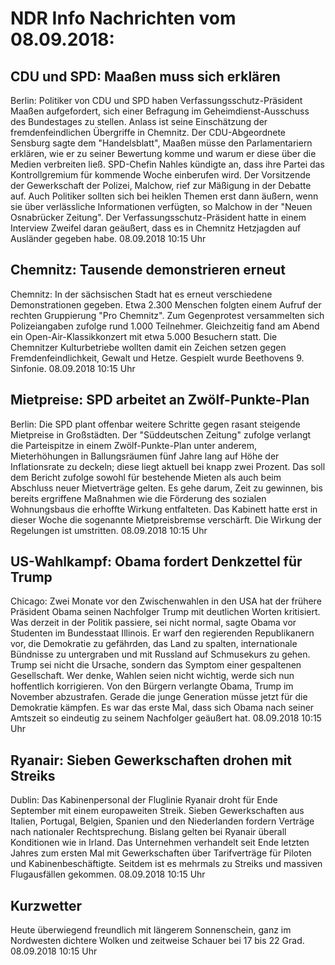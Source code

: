 # NDR Info Nachrichten vom 08.09.2018:


## CDU und SPD: Maaßen muss sich erklären
Berlin:	Politiker von CDU und SPD haben Verfassungsschutz-Präsident Maaßen aufgefordert, sich einer Befragung im Geheimdienst-Ausschuss des Bundestages zu stellen. Anlass ist seine Einschätzung der fremdenfeindlichen Übergriffe in Chemnitz. Der CDU-Abgeordnete Sensburg sagte dem "Handelsblatt", Maaßen müsse den Parlamentariern erklären, wie er zu seiner Bewertung komme und warum er diese über die Medien verbreiten ließ. SPD-Chefin Nahles kündigte an, dass ihre Partei das Kontrollgremium für kommende Woche einberufen wird. Der Vorsitzende der Gewerkschaft der Polizei, Malchow, rief zur Mäßigung in der Debatte auf. Auch Politiker sollten sich bei heiklen Themen erst dann äußern, wenn sie über verlässliche Informationen verfügten, so Malchow in der "Neuen Osnabrücker Zeitung". Der Verfassungsschutz-Präsident hatte in einem Interview Zweifel daran geäußert, dass es in Chemnitz Hetzjagden auf Ausländer gegeben habe. 08.09.2018 10:15 Uhr 

## Chemnitz: Tausende demonstrieren erneut
Chemnitz: In der sächsischen Stadt hat es erneut verschiedene Demonstrationen gegeben. Etwa 2.300 Menschen folgten einem Aufruf der rechten Gruppierung "Pro Chemnitz". Zum Gegenprotest versammelten sich Polizeiangaben zufolge rund 1.000 Teilnehmer. Gleichzeitig fand am Abend ein Open-Air-Klassikkonzert mit etwa 5.000 Besuchern statt. Die Chemnitzer Kulturbetriebe wollten damit ein Zeichen setzen gegen Fremdenfeindlichkeit, Gewalt und Hetze. Gespielt wurde Beethovens 9. Sinfonie. 08.09.2018 10:15 Uhr 

## Mietpreise: SPD arbeitet an Zwölf-Punkte-Plan
Berlin: Die SPD plant offenbar weitere Schritte gegen rasant steigende Mietpreise in Großstädten. Der "Süddeutschen Zeitung" zufolge verlangt die Parteispitze in einem Zwölf-Punkte-Plan unter anderem, Mieterhöhungen in Ballungsräumen fünf Jahre lang auf Höhe der Inflationsrate zu deckeln; diese liegt aktuell bei knapp zwei Prozent. Das soll dem Bericht zufolge sowohl für bestehende Mieten als auch beim Abschluss neuer Mietverträge gelten. Es gehe darum, Zeit zu gewinnen, bis bereits ergriffene Maßnahmen wie die Förderung des sozialen Wohnungsbaus die erhoffte Wirkung entfalteten. Das Kabinett hatte erst in dieser Woche die sogenannte Mietpreisbremse verschärft. Die Wirkung der Regelungen ist umstritten. 08.09.2018 10:15 Uhr 

## US-Wahlkampf: Obama fordert Denkzettel für Trump
Chicago: Zwei Monate vor den Zwischenwahlen in den USA hat der frühere Präsident Obama seinen Nachfolger Trump mit deutlichen Worten kritisiert. Was derzeit in der Politik passiere, sei nicht normal, sagte Obama vor Studenten im Bundesstaat Illinois. Er warf den regierenden Republikanern vor, die Demokratie zu gefährden, das Land zu spalten, internationale Bündnisse zu untergraben und mit Russland auf Schmusekurs zu gehen. Trump sei nicht die Ursache, sondern das Symptom einer gespaltenen Gesellschaft. Wer denke, Wahlen seien nicht wichtig, werde sich nun hoffentlich korrigieren. Von den Bürgern verlangte Obama, Trump im November abzustrafen. Gerade die junge Generation müsse jetzt für die Demokratie kämpfen. Es war das erste Mal, dass sich Obama nach seiner Amtszeit so eindeutig zu seinem Nachfolger geäußert hat. 08.09.2018 10:15 Uhr 

## Ryanair: Sieben Gewerkschaften drohen mit Streiks
Dublin: Das Kabinenpersonal der Fluglinie Ryanair droht für Ende September mit einem europaweiten Streik. Sieben Gewerkschaften aus Italien, Portugal, Belgien, Spanien und den Niederlanden fordern Verträge nach nationaler Rechtsprechung. Bislang gelten bei Ryanair überall Konditionen wie in Irland. Das Unternehmen verhandelt seit Ende letzten Jahres zum ersten Mal mit Gewerkschaften über Tarifverträge für Piloten und Kabinenbeschäftigte. Seitdem ist es mehrmals zu Streiks und massiven Flugausfällen gekommen. 08.09.2018 10:15 Uhr 

## Kurzwetter
Heute überwiegend freundlich mit längerem Sonnenschein, ganz im Nordwesten dichtere Wolken und zeitweise Schauer bei 17 bis 22 Grad. 08.09.2018 10:15 Uhr 
